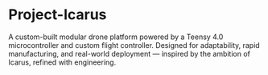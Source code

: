 # Project-Icarus
A custom-built modular drone platform powered by a Teensy 4.0 microcontroller and custom flight controller. Designed for adaptability, rapid manufacturing, and real-world deployment — inspired by the ambition of Icarus, refined with engineering.
